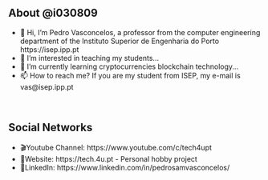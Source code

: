 <h2>About @i030809</h2>
<ul>
<li>👋 Hi, I’m Pedro Vasconcelos, a professor from the computer engineering department of the Instituto Superior de Engenharia do Porto https://isep.ipp.pt </li>
<li>👀 I’m interested in teaching my students...</li>
<li>🌱 I’m currently learning cryptocurrencies blockchain technology...</li>
<li>📫 How to reach me? If you are my student from ISEP, my e-mail is vas@isep.ipp.pt</li>
</ul>
<br />
<h2>Social Networks</h2>
<ul>
  <li>🎬Youtube Channel: https://www.youtube.com/c/tech4upt</li>
  <li>🔗Website: https://tech.4u.pt - Personal hobby project</li>
  <li>🔗LinkedIn: https://www.linkedin.com/in/pedrosamvasconcelos/</li>
</ul>
